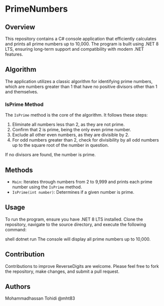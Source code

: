 # PrimeNumbers

## Overview
This repository contains a C# console application that efficiently calculates and prints all prime numbers up to 10,000. The program is built using .NET 8 LTS, ensuring long-term support and compatibility with modern .NET features.

## Algorithm
The application utilizes a classic algorithm for identifying prime numbers, which are numbers greater than 1 that have no positive divisors other than 1 and themselves.

### IsPrime Method
The `IsPrime` method is the core of the algorithm. It follows these steps:
1. Eliminate all numbers less than 2, as they are not prime.
2. Confirm that 2 is prime, being the only even prime number.
3. Exclude all other even numbers, as they are divisible by 2.
4. For odd numbers greater than 2, check for divisibility by all odd numbers up to the square root of the number in question.

If no divisors are found, the number is prime.

## Methods
- `Main`: Iterates through numbers from 2 to 9,999 and prints each prime number using the `IsPrime` method.
- `IsPrime(int number)`: Determines if a given number is prime.

## Usage
To run the program, ensure you have .NET 8 LTS installed. Clone the repository, navigate to the source directory, and execute the following command:

shell
dotnet run
The console will display all prime numbers up to 10,000.

## Contribution
Contributions to improve ReverseDigits are welcome. Please feel free to fork the repository, make changes, and submit a pull request.

## Authors

Mohammadhassan Tohidi @mht83

